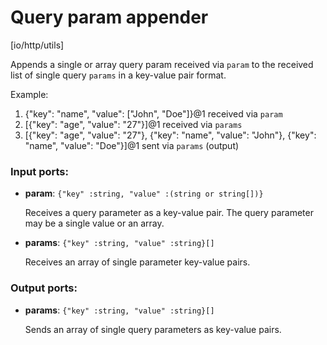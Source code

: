 # Query param appender

[io/http/utils]

Appends a single or array query param received via `param` to the received list of single query `params` in a key-value pair format.

Example:
1. {"key": "name", "value": ["John", "Doe"]}@1 received via `param`
2. [{"key": "age", "value": "27"}]@1 received via `params`
3. [{"key": "age", "value": "27"}, {"key": "name", "value": "John"}, {"key": "name", "value": "Doe"}]@1 sent via `params` (output)

### Input ports:

* __param__: `{"key" :string, "value" :(string or string[])}`

    Receives a query parameter as a key-value pair. The query parameter may be a single value or an array.


* __params__: `{"key" :string, "value" :string}[]`

    Receives an array of single parameter key-value pairs.

### Output ports:

* __params__: `{"key" :string, "value" :string}[]`

    Sends an array of single query parameters as key-value pairs.

